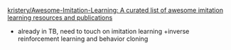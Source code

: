 
[kristery/Awesome-Imitation-Learning: A curated list of awesome imitation learning resources and publications](https://github.com/kristery/Awesome-Imitation-Learning)
- already in TB, need to touch on imitation learning +inverse reinforcement learning and behavior cloning
